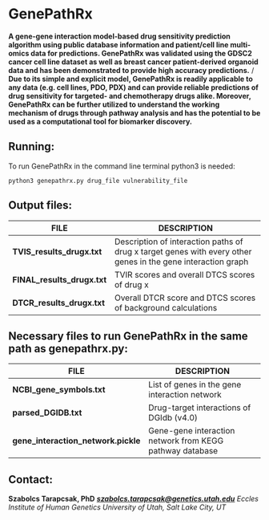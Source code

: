 # GenePathRx

**A gene-gene interaction model-based drug sensitivity prediction algorithm using public database information and patient/cell line multi-omics data for predictions. GenePathRx was validated using the GDSC2 cancer cell line dataset as well as breast cancer patient-derived organoid data and has been demonstrated to provide high accuracy predictions.**
/
**Due to its simple and explicit model, GenePathRx is readily applicable to any data (e.g. cell lines, PDO, PDX) and can provide reliable predictions of drug sensitivity for targeted- and chemotherapy drugs alike. Moreover, GenePathRx can be further utilized to understand the working mechanism of drugs through pathway analysis and has the potential to be used as a computational tool for biomarker discovery.** 

## Running:
To run GenePathRx in the command line terminal python3 is needed:
```
python3 genepathrx.py drug_file vulnerability_file
```

## Output files:
| FILE                   | DESCRIPTION                                                                                  |
|------------------------|----------------------------------------------------------------------------------------------|
| **TVIS_results_drugx.txt** | Description of interaction paths of drug x target genes with every other genes in the gene interaction graph|
| **FINAL_results_drugx.txt**| TVIR scores and overall DTCS scores of drug x                                                               |
| **DTCR_results_drugx.txt** | Overall DTCR score and DTCS scores of background calculations                                               |

## Necessary files to run GenePathRx in the same path as genepathrx.py:
| FILE                   | DESCRIPTION                                                      |
|------------------------|------------------------------------------------------------------|
| **NCBI_gene_symbols.txt** | List of genes in the gene interaction network|
| **parsed_DGIDB.txt**| Drug-target interactions of DGIdb (v4.0)|
| **gene_interaction_network.pickle** | Gene-gene interaction network from KEGG pathway database|

## Contact:
**Szabolcs Tarapcsak, PhD**
_**szabolcs.tarapcsak@genetics.utah.edu**_
_Eccles Institute of Human Genetics_
_University of Utah, Salt Lake City, UT_
